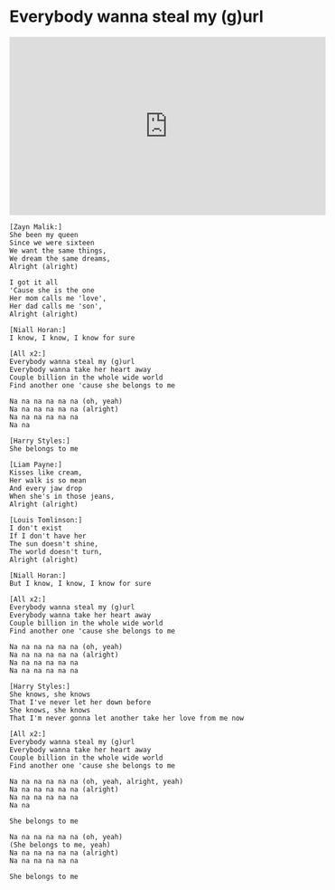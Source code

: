 # Everybody wanna steal my (g)url

<iframe width="560" height="315" src="https://www.youtube.com/embed/yfrLVHiZxfc" frameborder="0" allowfullscreen></iframe>

    [Zayn Malik:]
    She been my queen
    Since we were sixteen
    We want the same things,
    We dream the same dreams,
    Alright (alright)

    I got it all
    'Cause she is the one
    Her mom calls me 'love',
    Her dad calls me 'son',
    Alright (alright)

    [Niall Horan:]
    I know, I know, I know for sure

    [All x2:]
    Everybody wanna steal my (g)url
    Everybody wanna take her heart away
    Couple billion in the whole wide world
    Find another one 'cause she belongs to me

    Na na na na na na (oh, yeah)
    Na na na na na na (alright)
    Na na na na na na
    Na na

    [Harry Styles:]
    She belongs to me

    [Liam Payne:]
    Kisses like cream,
    Her walk is so mean
    And every jaw drop
    When she's in those jeans,
    Alright (alright)

    [Louis Tomlinson:]
    I don't exist
    If I don't have her
    The sun doesn't shine,
    The world doesn't turn,
    Alright (alright)

    [Niall Horan:]
    But I know, I know, I know for sure

    [All x2:]
    Everybody wanna steal my (g)url
    Everybody wanna take her heart away
    Couple billion in the whole wide world
    Find another one 'cause she belongs to me

    Na na na na na na (oh, yeah)
    Na na na na na na (alright)
    Na na na na na na
    Na na na na na na

    [Harry Styles:]
    She knows, she knows
    That I've never let her down before
    She knows, she knows
    That I'm never gonna let another take her love from me now

    [All x2:]
    Everybody wanna steal my (g)url
    Everybody wanna take her heart away
    Couple billion in the whole wide world
    Find another one 'cause she belongs to me

    Na na na na na na (oh, yeah, alright, yeah)
    Na na na na na na (alright)
    Na na na na na na
    Na na

    She belongs to me

    Na na na na na na (oh, yeah)
    (She belongs to me, yeah)
    Na na na na na na (alright)
    Na na na na na na

    She belongs to me
